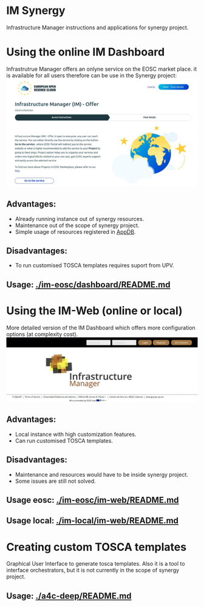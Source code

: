 # IM Synergy
Infrastructure Manager instructions and applications for synergy project.

# Using the online IM Dashboard
Infrastrutrue Manager offers an onlyne service on the EOSC market place. it is available for all users therefore can be use in the Synergy project:
![EOSC-IM_Service](./images/EOSC-IM_Service.jpg)

Advantages:
-
- Already running instance out of synergy resources.
- Maintenance out of the scope of synergy project.
- Simple usage of resources registered in [AppDB](https://appdb.egi.eu/).

Disadvantages:
- 
- To run customised TOSCA templates requires suport from UPV.

## Usage: [./im-eosc/dashboard/README.md](./im-eosc/dashboard/README.md)


# Using the IM-Web (online or local)
More detailed version of the IM Dashboard which offers more configuration options (at complexity cost). 
![im-web_interface](./images/im-web_interface.jpg)

Advantages:
-
- Local instance with high customization features.
- Can run customised TOSCA templates.

Disadvantages:
- 
- Maintenance and resources would have to be inside synergy project.
- Some issues are still not solved.

## Usage eosc: [./im-eosc/im-web/README.md](./im-eosc/im-web/README.md) 
## Usage local: [./im-local/im-web/README.md](./im-local/im-web/README.md) 


# Creating custom TOSCA templates
Graphical User Interface to generate tosca templates. Also it is a tool to interface orchestrators, but it is not currently in the scope of synergy project.

## Usage: [./a4c-deep/README.md](./a4c-deep/README.md)
